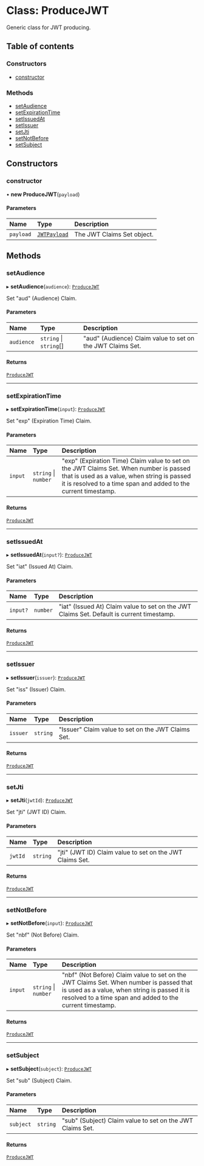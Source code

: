 # Class: ProduceJWT

Generic class for JWT producing.

## Table of contents

### Constructors

- [constructor](jwt_produce.ProduceJWT.md#constructor)

### Methods

- [setAudience](jwt_produce.ProduceJWT.md#setaudience)
- [setExpirationTime](jwt_produce.ProduceJWT.md#setexpirationtime)
- [setIssuedAt](jwt_produce.ProduceJWT.md#setissuedat)
- [setIssuer](jwt_produce.ProduceJWT.md#setissuer)
- [setJti](jwt_produce.ProduceJWT.md#setjti)
- [setNotBefore](jwt_produce.ProduceJWT.md#setnotbefore)
- [setSubject](jwt_produce.ProduceJWT.md#setsubject)

## Constructors

### constructor

• **new ProduceJWT**(`payload`)

#### Parameters

| Name | Type | Description |
| :------ | :------ | :------ |
| `payload` | [`JWTPayload`](../interfaces/types.JWTPayload.md) | The JWT Claims Set object. |

## Methods

### setAudience

▸ **setAudience**(`audience`): [`ProduceJWT`](jwt_produce.ProduceJWT.md)

Set "aud" (Audience) Claim.

#### Parameters

| Name | Type | Description |
| :------ | :------ | :------ |
| `audience` | `string` \| `string`[] | "aud" (Audience) Claim value to set on the JWT Claims Set. |

#### Returns

[`ProduceJWT`](jwt_produce.ProduceJWT.md)

___

### setExpirationTime

▸ **setExpirationTime**(`input`): [`ProduceJWT`](jwt_produce.ProduceJWT.md)

Set "exp" (Expiration Time) Claim.

#### Parameters

| Name | Type | Description |
| :------ | :------ | :------ |
| `input` | `string` \| `number` | "exp" (Expiration Time) Claim value to set on the JWT Claims Set. When number is passed that is used as a value, when string is passed it is resolved to a time span and added to the current timestamp. |

#### Returns

[`ProduceJWT`](jwt_produce.ProduceJWT.md)

___

### setIssuedAt

▸ **setIssuedAt**(`input?`): [`ProduceJWT`](jwt_produce.ProduceJWT.md)

Set "iat" (Issued At) Claim.

#### Parameters

| Name | Type | Description |
| :------ | :------ | :------ |
| `input?` | `number` | "iat" (Issued At) Claim value to set on the JWT Claims Set. Default is current timestamp. |

#### Returns

[`ProduceJWT`](jwt_produce.ProduceJWT.md)

___

### setIssuer

▸ **setIssuer**(`issuer`): [`ProduceJWT`](jwt_produce.ProduceJWT.md)

Set "iss" (Issuer) Claim.

#### Parameters

| Name | Type | Description |
| :------ | :------ | :------ |
| `issuer` | `string` | "Issuer" Claim value to set on the JWT Claims Set. |

#### Returns

[`ProduceJWT`](jwt_produce.ProduceJWT.md)

___

### setJti

▸ **setJti**(`jwtId`): [`ProduceJWT`](jwt_produce.ProduceJWT.md)

Set "jti" (JWT ID) Claim.

#### Parameters

| Name | Type | Description |
| :------ | :------ | :------ |
| `jwtId` | `string` | "jti" (JWT ID) Claim value to set on the JWT Claims Set. |

#### Returns

[`ProduceJWT`](jwt_produce.ProduceJWT.md)

___

### setNotBefore

▸ **setNotBefore**(`input`): [`ProduceJWT`](jwt_produce.ProduceJWT.md)

Set "nbf" (Not Before) Claim.

#### Parameters

| Name | Type | Description |
| :------ | :------ | :------ |
| `input` | `string` \| `number` | "nbf" (Not Before) Claim value to set on the JWT Claims Set. When number is passed that is used as a value, when string is passed it is resolved to a time span and added to the current timestamp. |

#### Returns

[`ProduceJWT`](jwt_produce.ProduceJWT.md)

___

### setSubject

▸ **setSubject**(`subject`): [`ProduceJWT`](jwt_produce.ProduceJWT.md)

Set "sub" (Subject) Claim.

#### Parameters

| Name | Type | Description |
| :------ | :------ | :------ |
| `subject` | `string` | "sub" (Subject) Claim value to set on the JWT Claims Set. |

#### Returns

[`ProduceJWT`](jwt_produce.ProduceJWT.md)
